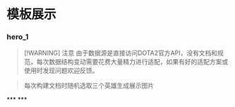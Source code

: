 # 模板展示
### hero_1
> [!WARNING] 注意
> 由于数据源是直接访问DOTA2官方API，没有文档和规范，每次数据结构变动需要花费大量精力进行适配，如果有好的适配方案或使用时发现问题欢迎反馈。

> 每次构建文档时随机选取三个英雄生成展示图片  

<ImageViewer src="generated/hero_1-0.png" />
***
<ImageViewer src="generated/hero_1-1.png" />
***
<ImageViewer src="generated/hero_1-2.png" />
